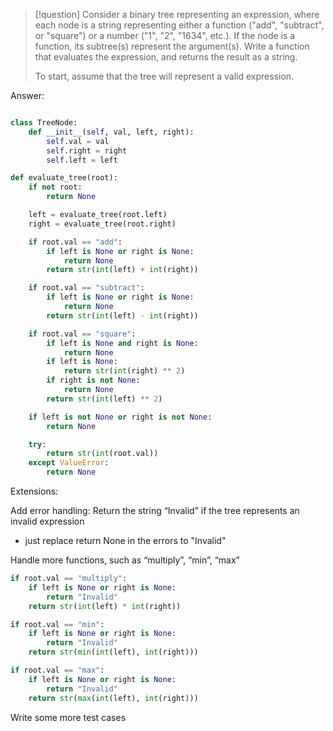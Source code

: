 >[!question]
>Consider a binary tree representing an expression, where each node is a string representing either a function ("add", "subtract", or "square") or a number ("1", "2", "1634", etc.). If the node is a function, its subtree(s) represent the argument(s). Write a function that evaluates the expression, and returns the result as a string.
>
>To start, assume that the tree will represent a valid expression.

Answer:
```Python

class TreeNode:
	def __init__(self, val, left, right):
		self.val = val
		self.right = right
		self.left = left

def evaluate_tree(root):
	if not root:
		return None

	left = evaluate_tree(root.left)
	right = evaluate_tree(root.right)

	if root.val == "add":
		if left is None or right is None:
			return None
		return str(int(left) + int(right))

	if root.val == "subtract":
		if left is None or right is None:
			return None
		return str(int(left) - int(right))

	if root.val == "square":
		if left is None and right is None:
			return None
		if left is None:
			return str(int(right) ** 2)
		if right is not None:
			return None
		return str(int(left) ** 2)

	if left is not None or right is not None:
		return None

	try:
		return str(int(root.val))
	except ValueError:
		return None
```

Extensions:

Add error handling: Return the string “Invalid” if the tree represents an invalid expression
- just replace return None in the errors to "Invalid"

Handle more functions, such as “multiply”, “min”, “max”

```Python
if root.val == "multiply":
	if left is None or right is None:
		return "Invalid"
	return str(int(left) * int(right))

if root.val == "min":
	if left is None or right is None:
		return "Invalid"
	return str(min(int(left), int(right)))

if root.val == "max":
	if left is None or right is None:
		return "Invalid"
	return str(max(int(left), int(right)))
```

Write some more test cases


